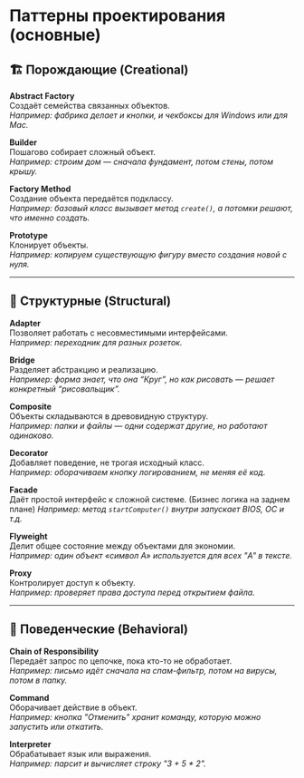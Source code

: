 # Паттерны проектирования (основные)

## 🏗️ Порождающие (Creational)

**Abstract Factory**  
Создаёт семейства связанных объектов.  
*Например: фабрика делает и кнопки, и чекбоксы для Windows или для Mac.*

**Builder**  
Пошагово собирает сложный объект.  
*Например: строим дом — сначала фундамент, потом стены, потом крышу.*

**Factory Method**  
Создание объекта передаётся подклассу.  
*Например: базовый класс вызывает метод `create()`, а потомки решают, что именно создать.*

**Prototype**  
Клонирует объекты.  
*Например: копируем существующую фигуру вместо создания новой с нуля.*

---

## 🧱 Структурные (Structural)

**Adapter**  
Позволяет работать с несовместимыми интерфейсами.  
*Например: переходник для разных розеток.*

**Bridge**  
Разделяет абстракцию и реализацию.  
*Например: форма знает, что она “Круг”, но как рисовать — решает конкретный “рисовальщик”.*

**Composite**  
Объекты складываются в древовидную структуру.  
*Например: папки и файлы — одни содержат другие, но работают одинаково.*

**Decorator**  
Добавляет поведение, не трогая исходный класс.  
*Например: оборачиваем кнопку логированием, не меняя её код.*

**Facade**  
Даёт простой интерфейс к сложной системе. (Бизнес логика на заднем плане)
*Например: метод `startСomputer()` внутри запускает BIOS, ОС и т.д.* 

**Flyweight**  
Делит общее состояние между объектами для экономии.  
*Например: один объект «символ A» используется для всех "A" в тексте.*

**Proxy**  
Контролирует доступ к объекту.  
*Например: проверяет права доступа перед открытием файла.*

---

## 🔄 Поведенческие (Behavioral)

**Chain of Responsibility**  
Передаёт запрос по цепочке, пока кто-то не обработает.  
*Например: письмо идёт сначала на спам-фильтр, потом на вирусы, потом в папку.*

**Command**  
Оборачивает действие в объект.  
*Например: кнопка "Отменить" хранит команду, которую можно запустить или откатить.*

**Interpreter**  
Обрабатывает язык или выражения.  
*Например: парсит и вычисляет строку "3 + 5 * 2".*
